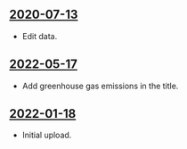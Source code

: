## [2020-07-13](https://github.com/faktaoklimatu/graphics/blob/f5a03612ccd5bcc74e965804f36e8ac959e3a8da/data-visualization/infographics/emissions/european-union/ghg-emissions-in-eu-1990-2019/cs-emise-eu-vyvoj.ai)

- Edit data.

## [2022-05-17](https://github.com/faktaoklimatu/graphics/blob/2cf41b63c45c61dfdaccc7d4b588acb188c6d7b3/data-visualization/infographics/emissions/european-union/ghg-emissions-in-eu-1990-2019/cs-emise-eu-vyvoj.ai)

- Add greenhouse gas emissions in the title.

## [2022-01-18](https://github.com/faktaoklimatu/graphics/blob/1a194be447523583ee5716f9454f3b239f328cb8/data-visualization/emissions/european-union/ghg-emissions-in-eu-1990-2019/cs-emise-eu-vyvoj.ai)

- Initial upload.

